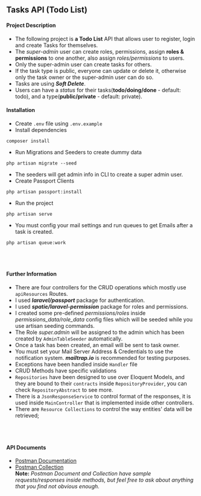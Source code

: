 ## Tasks API (Todo List)

#### Project Description
- The following project is **a Todo List** API that allows user to register, login and create Tasks for themselves.
- The *super-admin* user can create roles, permissions, assign **roles & permissions** to one another, also assign *roles/permissions* to users. 
- Only the super-admin user can create tasks for others.
- If the task type is public, everyone can update or delete it, otherwise only the task owner or the super-admin user can do so.
- Tasks are using ***Soft Delete***.
- Users can have a *status* for their tasks(**todo/doing/done** - default: todo), and a type(**public/private** - default: private). 

#### Installation
- Create `.env` file using `.env.example`
- Install dependencies
```
composer install
```
- Run Migrations and Seeders to create dummy data
```
php artisan migrate --seed
```
- The seeders will get admin info in CLI to create a super admin user.
- Create Passport Clients
```
php artisan passport:install
```
- Run the project
```
php artisan serve
```
- You must config your mail settings and run queues to get Emails after a task is created.
```
php artisan queue:work
``` 

<br><br>
#### Further Information 
- There are four controllers for the CRUD operations which mostly use `apiResources` Routes.
- I used ***laravel/passport*** package for authentication.
- I used ***spatie/laravel-permission*** package for roles and permissions.
- I created some pre-defined *permissions/roles* inside *permissions_data/role_data* config files which will be seeded while you use artisan seeding commands.
- The Role *super.admin* will be assigned to the admin which has been created by `AdminTableSeeder` automatically.
- Once a task has been created, an email will be sent to task owner. 
- You must set your Mail Server Address & Credentials to use the notification system. ***mailtrap.io*** is recommended for testing purposes.
- Exceptions have been handled inside `Handler` file
- CRUD Methods have specific validations
- `Repositories` have been designed to use over Eloquent Models, and they are bound to their `contracts` inside `RepositoryProvider`, you can check `RepositoryAbstract` to see more. 
- There is a `JsonResponseService` to control format of the responses, it is used inside `MainController` that is implemented inside other controllers.
- There are `Resource Collections` to control the way entities' data will be retrieved;  

<br><br>
#### API Documents
- [Postman Documentation](https://documenter.getpostman.com/view/4043238/TVRq262U)
- [Postman Collection](https://www.getpostman.com/collections/12cc0a6e2f051c54e2c7)
<br>**Note:** *Postman Document and Collection have sample requests/responses inside methods, but feel free to ask about anything that you find not obvious enough.*
